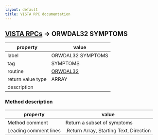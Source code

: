 ```yaml
---
layout: default
title: VISTA RPC documentation
---
```




## [VISTA RPCs](TableOfContent.md) &#8594; ORWDAL32 SYMPTOMS 

 property | value 
--- | --- 
 label | ORWDAL32 SYMPTOMS
 tag | SYMPTOMS
 routine | [ORWDAL32](http://code.osehra.org/dox/Routine_ORWDAL32_source.html)
 return value type | ARRAY
 description | 


### Method description

 property | value 
--- | --- 
 Method comment | Return a subset of symptoms
 Leading comment lines | .Return Array, Starting Text, Direction